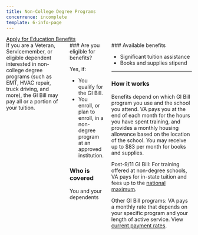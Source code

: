 ```yaml
---
title: Non-College Degree Programs
concurrence: incomplete
template: 6-info-page
---
```


<div class="main" role="main" markdown="0">

<div class="va-action-bar--header">
  <div class="row">
    <div class="small-12 columns">
      <a class="usa-button-primary va-button-primary" href="/education/apply-for-education-benefits/">Apply for Education Benefits</a>
    </div>
  </div>
</div>

<div class="section one" markdown="0">
<div class="primary" markdown="0">
<div class="row" markdown="0">
<div class="small-12 columns usa-content" markdown="1">
<div markdown="1">
If you are a Veteran, Servicemember, or eligible dependent interested in non-college degree programs (such as EMT, HVAC repair, truck driving, and more), the GI Bill may pay all or a portion of your tuition.
</div>
<div class="call-out" markdown="1">
### Are you eligible for benefits?

Yes, if:

- You qualify for the GI Bill.
-	You enroll, or plan to enroll, in a non-degree program at an approved institution.

### Who is covered

You and your dependents
</div>
<div markdown="1">
### Available benefits

- Significant tuition assistance
- Books and supplies stipend

<hr>

### How it works

Benefits depend on which GI Bill program you use and the school you attend. VA pays you at the end of each month for the hours you have spent training, and provides a monthly housing allowance based on the location of the school. You may receive up to $83 per month for books and supplies.

Post-9/11 GI Bill: For training offered at non-degree schools, VA pays for in-state tuition and fees up to the [national maximum](http://www.benefits.va.gov/GIBILL/resources/benefits_resources/rate_tables.asp).

Other GI Bill programs: VA pays a monthly rate that depends on your specific program and your length of active service. View [current payment rates](http://www.benefits.va.gov/gibill/resources/benefits_resources/rate_tables.asp).
</div>
</div>

</div>
</div>

</div>
